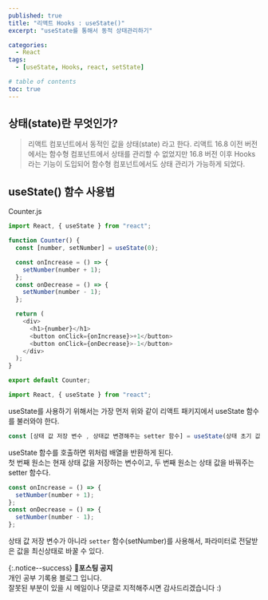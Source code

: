 ```yaml
---
published: true
title: "리액트 Hooks : useState()"
excerpt: "useState를 통해서 동적 상태관리하기"

categories:
  - React
tags:
  - [useState, Hooks, react, setState]

# table of contents
toc: true
---
```


## 상태(state)란 무엇인가?

> 리액트 컴포넌트에서 동적인 값을 상태(state) 라고 한다. 리액트 16.8 이전 버전에서는 함수형 컴포넌트에서 상태를 관리할 수 없었지만 16.8 버전 이후 Hooks 라는 기능이 도입되어 함수형 컴포넌트에서도 상태 관리가 가능하게 되었다.

## useState() 함수 사용법

Counter.js

```javascript
import React, { useState } from "react";

function Counter() {
  const [number, setNumber] = useState(0);

  const onIncrease = () => {
    setNumber(number + 1);
  };
  const onDecrease = () => {
    setNumber(number - 1);
  };

  return (
    <div>
      <h1>{number}</h1>
      <button onClick={onIncrease}>+1</button>
      <button onClick={onDecrease}>-1</button>
    </div>
  );
}

export default Counter;
```

```javascript
import React, { useState } from "react";
```

useState를 사용하기 위해서는 가장 먼저 위와 같이 리액트 패키지에서 useState 함수를 불러와야 한다.

```javascript
const [상태 값 저장 변수 , 상태값 변경해주는 setter 함수] = useState(상태 초기 값);
```

useState 함수를 호출하면 위처럼 배열을 반환하게 된다.  
첫 번째 원소는 현재 상태 값을 저장하는 변수이고, 두 번째 원소는 상태 값을 바꿔주는 setter 함수다.

```javascript
const onIncrease = () => {
  setNumber(number + 1);
};
const onDecrease = () => {
  setNumber(number - 1);
};
```

상태 값 저장 변수가 아니라 ```setter``` 함수(setNumber)를 사용해서, 파라미터로 전달받은 값을 최신상태로 바꿀 수 있다.

{:.notice--success}
🔔**포스팅 공지**  
개인 공부 기록용 블로그 입니다.  
잘못된 부분이 있을 시 메일이나 댓글로 지적해주시면 감사드리겠습니다 :)
